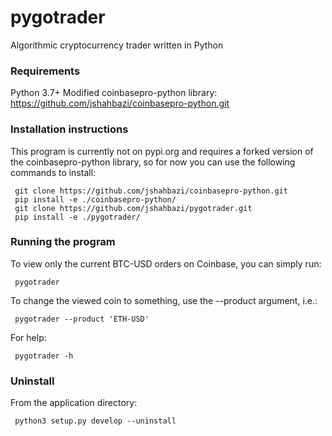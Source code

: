 # pygotrader
Algorithmic cryptocurrency trader written in Python

### Requirements
Python 3.7+
Modified coinbasepro-python library: https://github.com/jshahbazi/coinbasepro-python.git

### Installation instructions
This program is currently not on pypi.org and requires a forked version of the coinbasepro-python library, so for now you can use the following commands to install:
```
 git clone https://github.com/jshahbazi/coinbasepro-python.git
 pip install -e ./coinbasepro-python/
 git clone https://github.com/jshahbazi/pygotrader.git
 pip install -e ./pygotrader/
```

### Running the program
To view only the current BTC-USD orders on Coinbase, you can simply run:
```
 pygotrader
```

To change the viewed coin to something, use the --product argument, i.e.:
```
 pygotrader --product 'ETH-USD'
```

For help:
```
 pygotrader -h
```

### Uninstall
From the application directory:
```
 python3 setup.py develop --uninstall
```
